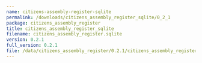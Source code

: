 ```yaml
---
name: citizens-assembly-register-sqlite
permalink: /downloads/citizens_assembly_register_sqlite/0_2_1
package: citizens_assembly_register
title: citizens_assembly_register_sqlite
filename: citizens_assembly_register.sqlite
version: 0.2.1
full_version: 0.2.1
file: /data/citizens_assembly_register/0.2.1/citizens_assembly_register.sqlite
---
```

